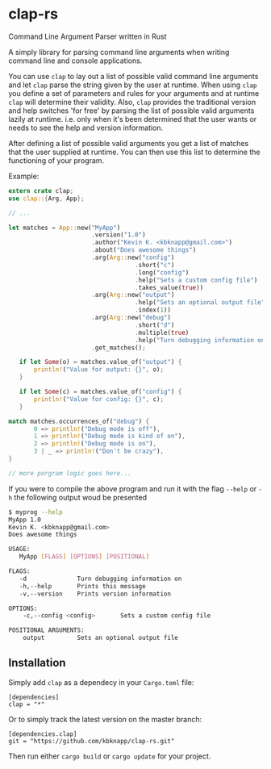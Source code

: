 # clap-rs
Command Line Argument Parser written in Rust

 A simply library for parsing command line arguments when writing 
 command line and console applications.


 You can use `clap` to lay out a list of possible valid command line arguments and let `clap` parse the string given by the user at runtime.
 When using `clap` you define a set of parameters and rules for your arguments and at runtime `clap` will determine their validity.
 Also, `clap` provides the traditional version and help switches 'for free' by parsing the list of possible valid arguments lazily at runtime.
 i.e. only when it's been determined that the user wants or needs to see the help and version information.
 
 After defining a list of possible valid arguments you get a list of matches that the user supplied at runtime. You can then use this list to
 determine the functioning of your program.

 Example:
 
 ```rust
 extern crate clap;
 use clap::{Arg, App};

 // ...
 
 let matches = App::new("MyApp")
						.version("1.0")
						.author("Kevin K. <kbknapp@gmail.com>")
						.about("Does awesome things")
						.arg(Arg::new("config")
									.short("c")
									.long("config")
									.help("Sets a custom config file")
									.takes_value(true))
						.arg(Arg::new("output")
									.help("Sets an optional output file")
									.index(1))
						.arg(Arg::new("debug")
									.short("d")
 									.multiple(true)
									.help("Turn debugging information on"))
						.get_matches();

	if let Some(o) = matches.value_of("output") {
		println!("Value for output: {}", o);
	}
 
	if let Some(c) = matches.value_of("config") {
		println!("Value for config: {}", c);
	}

 match matches.occurrences_of("debug") {
 		0 => println!("Debug mode is off"),
		1 => println!("Debug mode is kind of on"),
		2 => println!("Debug mode is on"),
		3 | _ => println!("Don't be crazy"),
 }
 
 // more porgram logic goes here...
 ```

 If you were to compile the above program and run it with the flag `--help` or `-h` the following output woud be presented

 ```sh
 $ myprog --help
 MyApp 1.0
 Kevin K. <kbknapp@gmail.com>
 Does awesome things
 
 USAGE:
 	MyApp [FLAGS] [OPTIONS] [POSITIONAL]
 
 FLAGS:
 	-d   			Turn debugging information on
 	-h,--help		Prints this message
 	-v,--version	Prints version information
 
 OPTIONS:
	 -c,--config <config>		Sets a custom config file

 POSITIONAL ARGUMENTS:
	 output			Sets an optional output file
 ```

## Installation
Simply add `clap` as a dependecy in your `Cargo.toml` file:

 ```
 [dependencies]
 clap = "*"
 ```
 Or to simply track the latest version on the master branch:

```
[dependencies.clap]
git = "https://github.com/kbknapp/clap-rs.git"
```
Then run either `cargo build` or `cargo update` for your project.
